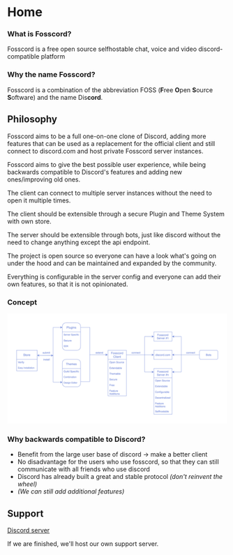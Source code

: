 # Home
### What is Fosscord?
Fosscord is a free open source selfhostable chat, voice and video discord-compatible platform

### Why the name Fosscord?
Fosscord is a combination of the abbreviation FOSS (**F**ree **O**pen **S**ource **S**oftware) and the name Dis**cord**.

## Philosophy
Fosscord aims to be a full one-on-one clone of Discord, adding more features that can be used as a replacement for the official client and still connect to discord.com and host private Fosscord server instances.

Fosscord aims to give the best possible user experience, while being backwards compatible to Discord's features and adding new ones/improving old ones.

The client can connect to multiple server instances without the need to open it multiple times.

The client should be extensible through a secure Plugin and Theme System with own store.

The server should be extensible through bots, just like discord without the need to change anything except the api endpoint.

The project is open source so everyone can have a look what's going on under the hood and can be maintained and expanded by the community.

Everything is configurable in the server config and everyone can add their own features, so that it is not opinionated.

### Concept
<img src="img/architecture.png" alt="Architecture">

### Why backwards compatible to Discord?
- Benefit from the large user base of discord -> make a better client
- No disadvantage for the users who use fosscord, so that they can still communicate with all friends who use discord
- Discord has already built a great and stable protocol _(don't reinvent the wheel)_
- _(We can still add additional features)_

## Support
[Discord server](https://discord.gg/ZrnGQP6p3d)

If we are finished, we'll host our own support server.
